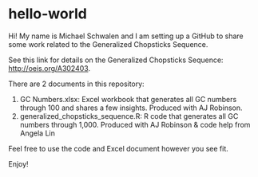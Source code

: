 # hello-world

Hi!  My name is Michael Schwalen and I am setting up a GitHub to share some work related to the Generalized Chopsticks Sequence.

See this link for details on the Generalized Chopsticks Sequence: http://oeis.org/A302403.

There are 2 documents in this repository:
1) GC Numbers.xlsx: Excel workbook that generates all GC numbers through 100 and shares a few insights.  Produced with AJ Robinson.
2) generalized_chopsticks_sequence.R: R code that generates all GC numbers through 1,000.  Produced with AJ Robinson & code help from Angela Lin

Feel free to use the code and Excel document however you see fit.

Enjoy!
